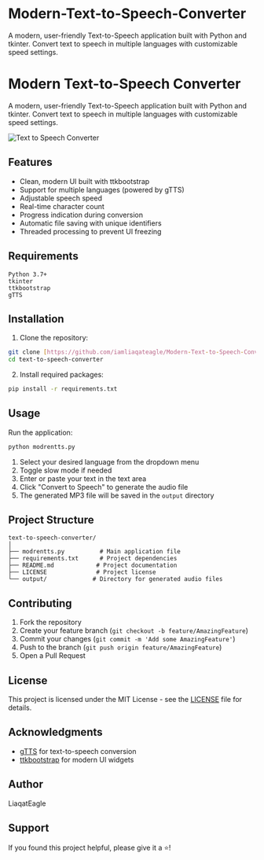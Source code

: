 # Modern-Text-to-Speech-Converter
A modern, user-friendly Text-to-Speech application built with Python and tkinter. Convert text to speech in multiple languages with customizable speed settings.
# Modern Text-to-Speech Converter

A modern, user-friendly Text-to-Speech application built with Python and tkinter. Convert text to speech in multiple languages with customizable speed settings.

![Text to Speech Converter](https://raw.githubusercontent.com/username/repo-name/main/screenshots/app-screenshot.png)

## Features

- Clean, modern UI built with ttkbootstrap
- Support for multiple languages (powered by gTTS)
- Adjustable speech speed
- Real-time character count
- Progress indication during conversion
- Automatic file saving with unique identifiers
- Threaded processing to prevent UI freezing

## Requirements

```
Python 3.7+
tkinter
ttkbootstrap
gTTS
```

## Installation

1. Clone the repository:
```bash
git clone [https://github.com/iamliaqateagle/Modern-Text-to-Speech-Converter.git]
cd text-to-speech-converter
```

2. Install required packages:
```bash
pip install -r requirements.txt
```

## Usage

Run the application:
```bash
python modrentts.py
```

1. Select your desired language from the dropdown menu
2. Toggle slow mode if needed
3. Enter or paste your text in the text area
4. Click "Convert to Speech" to generate the audio file
5. The generated MP3 file will be saved in the `output` directory

## Project Structure

```
text-to-speech-converter/
│
├── modrentts.py          # Main application file
├── requirements.txt      # Project dependencies
├── README.md            # Project documentation
├── LICENSE              # Project license
└── output/             # Directory for generated audio files
```

## Contributing

1. Fork the repository
2. Create your feature branch (`git checkout -b feature/AmazingFeature`)
3. Commit your changes (`git commit -m 'Add some AmazingFeature'`)
4. Push to the branch (`git push origin feature/AmazingFeature`)
5. Open a Pull Request

## License

This project is licensed under the MIT License - see the [LICENSE](LICENSE) file for details.

## Acknowledgments

- [gTTS](https://github.com/pndurette/gTTS) for text-to-speech conversion
- [ttkbootstrap](https://github.com/israel-dryer/ttkbootstrap) for modern UI widgets

## Author

LiaqatEagle

## Support

If you found this project helpful, please give it a ⭐️!
